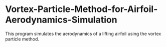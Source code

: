 # Vortex-Particle-Method-for-Airfoil-Aerodynamics-Simulation
This program simulates the aerodynamics of a lifting airfoil using the vortex particle method.
